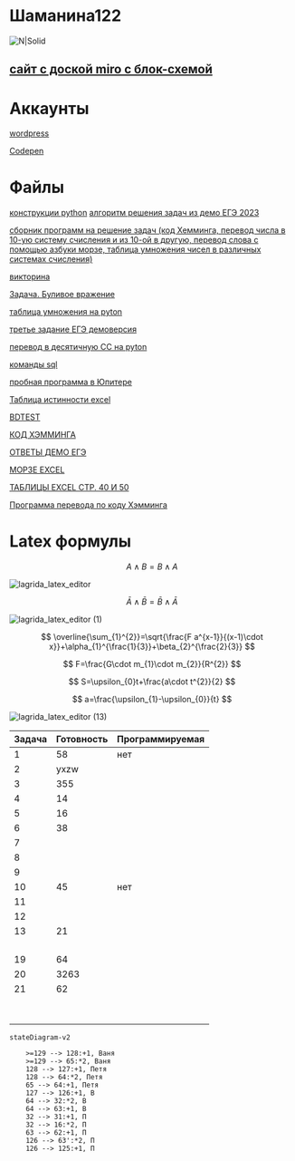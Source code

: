 # Шаманина122
![N|Solid](https://upload.wikimedia.org/wikipedia/commons/thumb/a/ad/Батон_Слобожанский_Харьков.JPG/280px-Батон_Слобожанский_Харьков.JPG)

## [сайт с доской miro с блок-схемой](https://shhamann.github.io/)

# Аккаунты
[wordpress](https://wordpress.com/home/shaman104947672.wordpress.com)

[Codepen](https://codepen.io/Shhamann)

# Файлы

[конструкции python](https://github.com/Shhamann/11/blob/main/%D0%BA%D0%BE%D0%BD%D1%81%D1%82%D1%80%D1%83%D0%BA%D1%86%D0%B8%D0%B8.py)
[алгоритм решения задач из демо ЕГЭ 2023](https://github.com/Shhamann/11/blob/main/%D1%80%D0%B5%D1%88%D0%B5%D0%BD%D0%B8%D0%B5%20%D0%B5%D0%B3%D1%8D%202023)

[сборник программ на решение задач (код Хемминга, перевод числа в 10-ую систему счисления и из 10-ой в другую, перевод слова с помощью азбуки морзе, таблица умножения чисел в различных системах счисления)](https://github.com/Shhamann/11/blob/main/%D0%B7%D0%B0%D0%B4%D0%B0%D1%87%D0%B8.py)

[викторинa](https://github.com/Shhamann/11/blob/main/vikt.py)

[Задача. Буливое вражение](https://github.com/Shhamann/11/blob/main/%D0%BB%D0%BE%D0%B3%D0%B8%D0%BA%D0%B0.py)

[таблица умножения на pyton](https://github.com/Shhamann/11/blob/main/table.py)

[третье задание ЕГЭ демоверсия](https://github.com/Shhamann/11/blob/main/3.xlsx)

[перевод в десятичную СС на pyton](https://github.com/Shhamann/11/blob/main/17_09.py)

[команды sql](https://github.com/Shhamann/11/blob/main/sql)

[пробная программа в Юпитере](https://github.com/Shhamann/11/blob/main/11.ipynb)

[Таблица истинности excel](https://github.com/Shhamann/11/blob/main/%D1%82%D0%B0%D0%B1%D0%BB%20%D0%B8%D1%81%D1%82%D0%B8%D0%BD%D0%BE%D1%81%D1%82%D0%B8.xlsx)

[BDTEST](https://github.com/Shhamann/11/blob/main/bdtest.py)

[КОД ХЭММИНГА](https://github.com/Shhamann/11/blob/main/08.10.ipynb)

[ОТВЕТЫ ДЕМО ЕГЭ](https://github.com/Shhamann/11/blob/main/%D0%B5%D0%B3%D1%8D%20%D0%B4%D0%B5%D0%BC%D0%BE%20%D0%BE%D1%82%D0%B2%D0%B5%D1%82%D1%8B)

[МОРЗЕ EXCEL](https://github.com/Shhamann/11/blob/main/%D0%BC%D0%BE%D1%80%D0%B7%D0%B5.xlsx)

[ТАБЛИЦЫ EXCEL СТР. 40 И 50](https://github.com/Shhamann/11/blob/main/%D1%8140%2C%D1%8150.xlsx)

[Программа перевода по коду Хэмминга](https://github.com/Shhamann/11/blob/main/08.10.ipynb)

# Latex формулы
$$ A \wedge  B = B \wedge  A $$

![lagrida_latex_editor](https://user-images.githubusercontent.com/114716744/198502761-b3323aa4-b217-4b85-bfb1-29c15745eb44.png)

 $$ \bar{A} \wedge \bar{B} = \bar{B} \wedge  \bar{A} $$
 
 ![lagrida_latex_editor (1)](https://user-images.githubusercontent.com/114716744/198503300-8a8a3427-c616-49d2-a541-2287f371074d.png)
 
 $$ \overline{\sum_{1}^{2}}=\sqrt{\frac{F a^{x-1}}{(x-1)\cdot x}}+\alpha_{1}^{\frac{1}{3}}+\beta_{2}^{\frac{2}{3}} $$
 
 $$ F=\frac{G\cdot m_{1}\cdot m_{2}}{R^{2}} $$
 
 $$ S=\upsilon_{0}t+\frac{a\cdot t^{2}}{2} $$
 
 $$ a=\frac{\upsilon_{1}-\upsilon_{0}}{t} $$
 
![lagrida_latex_editor (13)](https://user-images.githubusercontent.com/114716744/201260156-d1172d6a-1cb3-4503-8405-dc31aa2a13f7.png)

| Задача | Готовность | Программируемая |
| ------ | ------ | ------ |
| 1 | 58 | нет |
| 2 | yxzw |  |
| 3 | 355 |  |
| 4 | 14 |  |
| 5 | 16 |  |
| 6 | 38 |  |
| 7 |  |  |
| 8 |  |  |
| 9 |  |  |
| 10 | 45 | нет |
| 11 |  |  |
| 12 |  |  |
| 13 | 21 |  |
|  |  |  |
|  |  |  |
|  |  |  |
|  |  |  |
| 19 | 64 |  |
| 20 | 3263 |  |
| 21 | 62 |  |
|  |  |  |
|  |  |  |
|  |  |  |
|  |  |  |
|  |  |  |
|  |  |  |
|  |  |  |
|  |  |  |

```mermaid
stateDiagram-v2

    >=129 --> 128:+1, Ваня
    >=129 --> 65:*2, Ваня
    128 --> 127:+1, Петя
    128 --> 64:*2, Петя
    65 --> 64:+1, Петя
    127 --> 126:+1, В
    64 --> 32:*2, В
    64 --> 63:+1, В
    32 --> 31:+1, П
    32 --> 16:*2, П
    63 --> 62:+1, П
    126 --> 63':*2, П
    126 --> 125:+1, П

```
